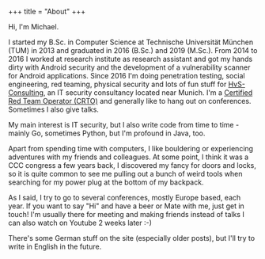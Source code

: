+++
title = "About"
+++

Hi, I'm Michael.

I started my B.Sc. in Computer Science at Technische Universität München (TUM) in 2013 and graduated in 2016 (B.Sc.) and 2019 (M.Sc.). 
From 2014 to 2016 I worked at research institute as research assistant and got my hands dirty with Android security and the development of a vulnerability scanner for Android applications. 
Since 2016 I'm doing penetration testing, social engineering, red teaming, physical security and lots of fun stuff for [HvS-Consulting](https://www.hvs-consulting.de/), an IT security consultancy located near Munich.
I'm a [Certified Red Team Operator (CRTO)](https://eu.badgr.com/public/assertions/dtEIp7atSV2lAHZ-e4DQJA?identity__email=eder@hvs-consulting.de) and generally like to hang out on conferences. Sometimes I also give talks.

My main interest is IT security, but I also write code from time to time - mainly Go, sometimes Python, but I'm profound in Java, too.  

Apart from spending time with computers, I like bouldering or experiencing adventures with my friends and colleagues.
At some point, I think it was a CCC congress a few years back, I discovered my fancy for doors and locks, so it is quite common to see me pulling out a bunch of weird tools when searching for my power plug at the bottom of my backpack.

As I said, I try to go to several conferences, mostly Europe based, each year. If you want to say "Hi" and have a beer or Mate with me, just get in touch! I'm usually there for meeting and making friends instead of talks I can also watch on Youtube 2 weeks later :-)

There's some German stuff on the site (especially older posts), but I'll try to write in English in the future.